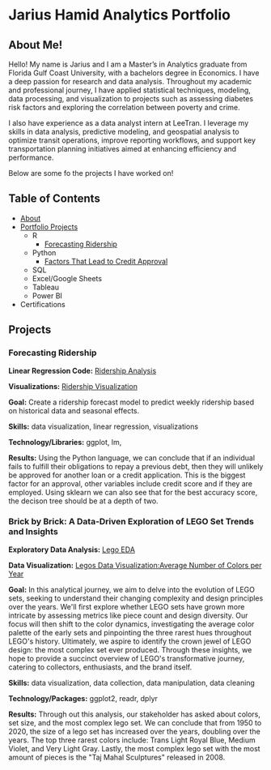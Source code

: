 # Jarius Hamid Analytics Portfolio
## About Me!

Hello! My name is Jarius and I am a Master’s in Analytics graduate from Florida Gulf Coast University, with a bachelors degree in Economics. I have a deep passion for research and data analysis. Throughout my academic and professional journey, I have applied statistical techniques, modeling, data processing, and visualization to projects such as assessing diabetes risk factors and exploring the correlation between poverty and crime. 

I also have experience as a data analyst intern at LeeTran. I leverage my skills in data analysis, predictive modeling, and geospatial analysis to optimize transit operations, improve reporting workflows, and support key transportation planning initiatives aimed at enhancing efficiency and performance.

Below are some fo the projects I have worked on!

## Table of Contents
* [About](https://github.com/Jariush/Analytics-Portfoilio/blob/main/README.md#About-me)
* [Portfolio Projects](https://github.com/Jariush/Analytics-Portfoilio/blob/main/README.md#projects)
  * R
    * [Forecasting Ridership](https://github.com/Jariush/Analytics-Portfoilio/blob/main/README.md#forecasting-ridership)
  * Python
    * [Factors That Lead to Credit Approval]()
  * SQL
  * Excel/Google Sheets
  * Tableau
  * Power BI
* Certifications

## Projects

### Forecasting Ridership
**Linear Regression Code:** [Ridership Analysis](https://github.com/Jariush/Analytics-Portfoilio/blob/main/Ridership%20Forecasting/Forecasting%20Ridership%20lm.R) 

**Visualizations:** [Ridership Visualization](https://github.com/Jariush/Analytics-Portfoilio/blob/main/Ridership%20Forecasting/Visualizations.pdf)

**Goal:** Create a ridership forecast model to predict weekly ridership based on historical data and seasonal effects.

**Skills:** data visualization, linear regression, visualizations

**Technology/Libraries:** ggplot, lm, 

**Results:** Using the Python language, we can conclude that if an individual fails to fulfill their obligations to repay a previous debt, then they will unlikely be approved for another loan or a credit application. This is the biggest factor for an approval, other variables include credit score and if they are employed. Using sklearn we can also see that for the best accuracy score, the decison tree should be at a depth of two. 

### Brick by Brick: A Data-Driven Exploration of LEGO Set Trends and Insights
**Exploratory Data Analysis:** [Lego EDA]()

**Data Visualization:** [Legos Data Visualization:Average Number of Colors per Year]()

**Goal:** In this analytical journey, we aim to delve into the evolution of LEGO sets, seeking to understand their changing complexity and design principles over the years. We'll first explore whether LEGO sets have grown more intricate by assessing metrics like piece count and design diversity. Our focus will then shift to the color dynamics, investigating the average color palette of the early sets and pinpointing the three rarest hues throughout LEGO's history. Ultimately, we aspire to identify the crown jewel of LEGO design: the most complex set ever produced. Through these insights, we hope to provide a succinct overview of LEGO's transformative journey, catering to collectors, enthusiasts, and the brand itself.

**Skills:** data visualization, data collection, data manipulation, data cleaning

**Technology/Packages:** ggplot2, readr, dplyr

**Results:** Through out this analysis, our stakeholder has asked about colors, set size, and the most complex lego set. We can conclude that from 1950 to 2020, the size of a lego set has increased over the years, doubling over the years. The top three rarest colors include: Trans Light Royal Blue, Medium Violet, and Very Light Gray. Lastly, the most complex lego set with the most amount of pieces is the "Taj Mahal Sculptures" released in 2008. 
